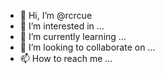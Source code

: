 - 👋 Hi, I’m @rcrcue
- 👀 I’m interested in ...
- 🌱 I’m currently learning ...
- 💞️ I’m looking to collaborate on ...
- 📫 How to reach me ...

<!---
rcrcue/rcrcue is a ✨ special ✨ repository because its `README.md` (this file) appears on your GitHub profile.
You can click the Preview link to take a look at your changes.
--->
